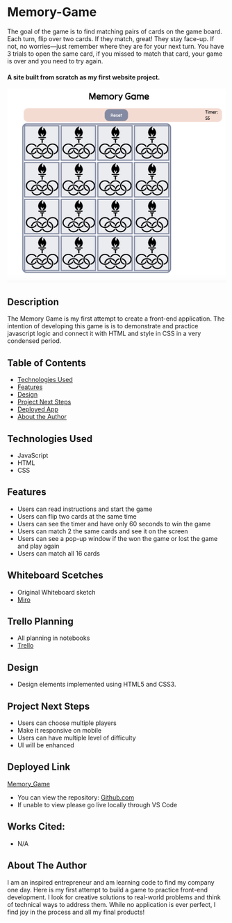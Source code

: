 # Memory-Game
The goal of the game is to find matching pairs of cards on the game board. Each turn, flip over two cards. If they match, great! They stay face-up. If not, no worries—just remember where they are for your next turn. You have 3 trials to open the same card, if you missed to match that card, your game is over and you need to try again. 

#### A site built from scratch as my first website project.
<img src="./Img_library/Game.png" alt="Game Screen"/>

## Description
The Memory Game is my first attempt to create a front-end application. The intention of developing this game is is to demonstrate and practice javascript logic and connect it with HTML and style in CSS in a very condensed period. 

## Table of Contents
* [Technologies Used](#technologiesused)
* [Features](#features)
* [Design](#design)
* [Project Next Steps](#nextsteps)
* [Deployed App](#deployment)
* [About the Author](#author)

## <a name="technologiesused"></a>Technologies Used
* JavaScript
* HTML
* CSS


## Features
* Users can read instructions and start the game
* Users can flip two cards at the same time
* Users can see the timer and have only 60 seconds to win the game
* Users can match 2 the same cards and see it on the screen 
* Users can see a pop-up window if the won the game or lost the game and play again 
* Users can match all 16 cards
  
## Whiteboard Scetches
* Original Whiteboard sketch
* [Miro](https://miro.com/app/board/uXjVNdX8i8M=/)

## Trello Planning
* All planning in notebooks
* [Trello](https://trello.com/b/MkTwlDZ3/project-1)

## <a name="design"></a>Design
* Design elements implemented using HTML5 and CSS3. 


## <a name="nextsteps"></a>Project Next Steps
* Users can choose multiple players
* Make it responsive on mobile
* Users can have multiple level of difficulty
* UI will be enhanced

## <a name="deployment"></a>Deployed Link
[Memory_Game](https://arlosa999.github.io/Memory-Game/)

* You can view the repository:
[Github.com](https://github.com/Arlosa999/Memory-Game)
* If unable to view please go live locally through VS Code
    
## Works Cited:
* N/A


## <a name="author"></a>About The Author
I am an inspired entrepreneur and am learning code to find my company one day. Here is my first attempt to build a game to practice front-end development. I look for creative solutions to real-world problems and think of technical ways to address them. While no application is ever perfect, I find joy in the process and all my final products!
